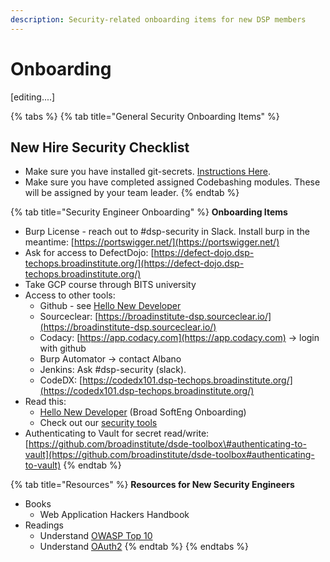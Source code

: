 ```yaml
---
description: Security-related onboarding items for new DSP members
---
```


# Onboarding

\[editing....\]

{% tabs %}
{% tab title="General Security Onboarding Items" %}
## New Hire Security Checklist

* Make sure you have installed git-secrets. [Instructions Here](https://github.com/broadinstitute/security-kb-gitbook/tree/a5348cc55c991761e37fc28083529f37b733ac4a/security-kb-gitbook/security_platform_categories/security_git.md#how-do-i-verify-git-secrets-works-on-my-machine).
* Make sure you have completed assigned Codebashing modules. These will be assigned by your team leader.
{% endtab %}

{% tab title="Security Engineer Onboarding" %}
**Onboarding Items**

* Burp License - reach out to \#dsp-security in Slack. Install burp in the meantime: [https://portswigger.net/](https://portswigger.net/)
* Ask for access to DefectDojo: [https://defect-dojo.dsp-techops.broadinstitute.org/](https://defect-dojo.dsp-techops.broadinstitute.org/)
* Take GCP course through BITS university
* Access to other tools:
  * Github - see [Hello New Developer](https://broadinstitute.atlassian.net/wiki/spaces/GAWB/pages/68518231/Hello+new+developer)
  * Sourceclear: [https://broadinstitute-dsp.sourceclear.io/](https://broadinstitute-dsp.sourceclear.io/)
  * Codacy: [https://app.codacy.com](https://app.codacy.com) -&gt; login with github
  * Burp Automator -&gt; contact Albano
  * Jenkins: Ask \#dsp-security \(slack\).
  * CodeDX: [https://codedx101.dsp-techops.broadinstitute.org/](https://codedx101.dsp-techops.broadinstitute.org/)
* Read this:
  * [Hello New Developer](https://broadinstitute.atlassian.net/wiki/spaces/GAWB/pages/68518231/Hello+new+developer) \(Broad SoftEng Onboarding\)
  * Check out our [security tools](../appsec-team-internal/appsec-team-internal/security-tools.md)
* Authenticating to Vault for secret read/write: [https://github.com/broadinstitute/dsde-toolbox\#authenticating-to-vault](https://github.com/broadinstitute/dsde-toolbox#authenticating-to-vault)
{% endtab %}

{% tab title="Resources" %}
**Resources for New Security Engineers**

* Books
  * Web Application Hackers Handbook
* Readings
  * Understand [OWASP Top 10](https://www.owasp.org/index.php/Category:OWASP_Top_Ten_Project)
  * Understand [OAuth2](http://www.bubblecode.net/en/2016/01/22/understanding-oauth2/)
{% endtab %}
{% endtabs %}

